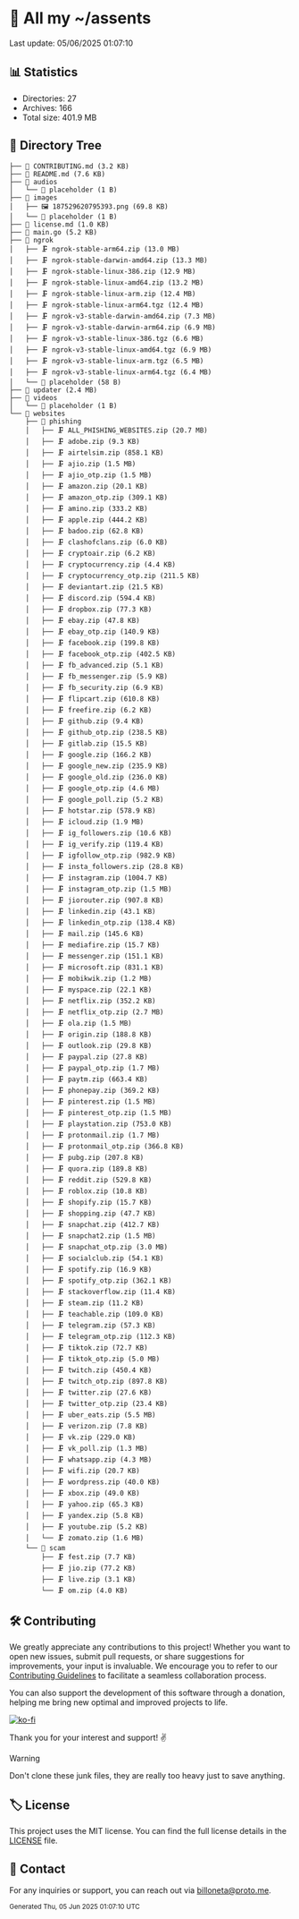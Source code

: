 # 📁 All my ~/assents

Last update: 05/06/2025 01:07:10

## 📊 Statistics
- Directories: 27
- Archives: 166
- Total size: 401.9 MB

## 🌳 Directory Tree
```
├── 📄 CONTRIBUTING.md (3.2 KB)
├── 📄 README.md (7.6 KB)
├── 📂 audios
│   └── 📄 placeholder (1 B)
├── 📂 images
│   ├── 🖼️ 187529620795393.png (69.8 KB)
│   └── 📄 placeholder (1 B)
├── 📄 license.md (1.0 KB)
├── 🐹 main.go (5.2 KB)
├── 📂 ngrok
│   ├── 🗜️ ngrok-stable-arm64.zip (13.0 MB)
│   ├── 🗜️ ngrok-stable-darwin-amd64.zip (13.3 MB)
│   ├── 🗜️ ngrok-stable-linux-386.zip (12.9 MB)
│   ├── 🗜️ ngrok-stable-linux-amd64.zip (13.2 MB)
│   ├── 🗜️ ngrok-stable-linux-arm.zip (12.4 MB)
│   ├── 🗜️ ngrok-stable-linux-arm64.tgz (12.4 MB)
│   ├── 🗜️ ngrok-v3-stable-darwin-amd64.zip (7.3 MB)
│   ├── 🗜️ ngrok-v3-stable-darwin-arm64.zip (6.9 MB)
│   ├── 🗜️ ngrok-v3-stable-linux-386.tgz (6.6 MB)
│   ├── 🗜️ ngrok-v3-stable-linux-amd64.tgz (6.9 MB)
│   ├── 🗜️ ngrok-v3-stable-linux-arm.tgz (6.5 MB)
│   ├── 🗜️ ngrok-v3-stable-linux-arm64.tgz (6.4 MB)
│   └── 📄 placeholder (58 B)
├── 📄 updater (2.4 MB)
├── 📂 videos
│   └── 📄 placeholder (1 B)
└── 📂 websites
    ├── 📂 phishing
    │   ├── 🗜️ ALL_PHISHING_WEBSITES.zip (20.7 MB)
    │   ├── 🗜️ adobe.zip (9.3 KB)
    │   ├── 🗜️ airtelsim.zip (858.1 KB)
    │   ├── 🗜️ ajio.zip (1.5 MB)
    │   ├── 🗜️ ajio_otp.zip (1.5 MB)
    │   ├── 🗜️ amazon.zip (20.1 KB)
    │   ├── 🗜️ amazon_otp.zip (309.1 KB)
    │   ├── 🗜️ amino.zip (333.2 KB)
    │   ├── 🗜️ apple.zip (444.2 KB)
    │   ├── 🗜️ badoo.zip (62.8 KB)
    │   ├── 🗜️ clashofclans.zip (6.0 KB)
    │   ├── 🗜️ cryptoair.zip (6.2 KB)
    │   ├── 🗜️ cryptocurrency.zip (4.4 KB)
    │   ├── 🗜️ cryptocurrency_otp.zip (211.5 KB)
    │   ├── 🗜️ deviantart.zip (21.5 KB)
    │   ├── 🗜️ discord.zip (594.4 KB)
    │   ├── 🗜️ dropbox.zip (77.3 KB)
    │   ├── 🗜️ ebay.zip (47.8 KB)
    │   ├── 🗜️ ebay_otp.zip (140.9 KB)
    │   ├── 🗜️ facebook.zip (199.8 KB)
    │   ├── 🗜️ facebook_otp.zip (402.5 KB)
    │   ├── 🗜️ fb_advanced.zip (5.1 KB)
    │   ├── 🗜️ fb_messenger.zip (5.9 KB)
    │   ├── 🗜️ fb_security.zip (6.9 KB)
    │   ├── 🗜️ flipcart.zip (610.8 KB)
    │   ├── 🗜️ freefire.zip (6.2 KB)
    │   ├── 🗜️ github.zip (9.4 KB)
    │   ├── 🗜️ github_otp.zip (238.5 KB)
    │   ├── 🗜️ gitlab.zip (15.5 KB)
    │   ├── 🗜️ google.zip (166.2 KB)
    │   ├── 🗜️ google_new.zip (235.9 KB)
    │   ├── 🗜️ google_old.zip (236.0 KB)
    │   ├── 🗜️ google_otp.zip (4.6 MB)
    │   ├── 🗜️ google_poll.zip (5.2 KB)
    │   ├── 🗜️ hotstar.zip (578.9 KB)
    │   ├── 🗜️ icloud.zip (1.9 MB)
    │   ├── 🗜️ ig_followers.zip (10.6 KB)
    │   ├── 🗜️ ig_verify.zip (119.4 KB)
    │   ├── 🗜️ igfollow_otp.zip (982.9 KB)
    │   ├── 🗜️ insta_followers.zip (28.8 KB)
    │   ├── 🗜️ instagram.zip (1004.7 KB)
    │   ├── 🗜️ instagram_otp.zip (1.5 MB)
    │   ├── 🗜️ jiorouter.zip (907.8 KB)
    │   ├── 🗜️ linkedin.zip (43.1 KB)
    │   ├── 🗜️ linkedin_otp.zip (138.4 KB)
    │   ├── 🗜️ mail.zip (145.6 KB)
    │   ├── 🗜️ mediafire.zip (15.7 KB)
    │   ├── 🗜️ messenger.zip (151.1 KB)
    │   ├── 🗜️ microsoft.zip (831.1 KB)
    │   ├── 🗜️ mobikwik.zip (1.2 MB)
    │   ├── 🗜️ myspace.zip (22.1 KB)
    │   ├── 🗜️ netflix.zip (352.2 KB)
    │   ├── 🗜️ netflix_otp.zip (2.7 MB)
    │   ├── 🗜️ ola.zip (1.5 MB)
    │   ├── 🗜️ origin.zip (188.8 KB)
    │   ├── 🗜️ outlook.zip (29.8 KB)
    │   ├── 🗜️ paypal.zip (27.8 KB)
    │   ├── 🗜️ paypal_otp.zip (1.7 MB)
    │   ├── 🗜️ paytm.zip (663.4 KB)
    │   ├── 🗜️ phonepay.zip (369.2 KB)
    │   ├── 🗜️ pinterest.zip (1.5 MB)
    │   ├── 🗜️ pinterest_otp.zip (1.5 MB)
    │   ├── 🗜️ playstation.zip (753.0 KB)
    │   ├── 🗜️ protonmail.zip (1.7 MB)
    │   ├── 🗜️ protonmail_otp.zip (366.8 KB)
    │   ├── 🗜️ pubg.zip (207.8 KB)
    │   ├── 🗜️ quora.zip (189.8 KB)
    │   ├── 🗜️ reddit.zip (529.8 KB)
    │   ├── 🗜️ roblox.zip (10.8 KB)
    │   ├── 🗜️ shopify.zip (15.7 KB)
    │   ├── 🗜️ shopping.zip (47.7 KB)
    │   ├── 🗜️ snapchat.zip (412.7 KB)
    │   ├── 🗜️ snapchat2.zip (1.5 MB)
    │   ├── 🗜️ snapchat_otp.zip (3.0 MB)
    │   ├── 🗜️ socialclub.zip (54.1 KB)
    │   ├── 🗜️ spotify.zip (16.9 KB)
    │   ├── 🗜️ spotify_otp.zip (362.1 KB)
    │   ├── 🗜️ stackoverflow.zip (11.4 KB)
    │   ├── 🗜️ steam.zip (11.2 KB)
    │   ├── 🗜️ teachable.zip (109.0 KB)
    │   ├── 🗜️ telegram.zip (57.3 KB)
    │   ├── 🗜️ telegram_otp.zip (112.3 KB)
    │   ├── 🗜️ tiktok.zip (72.7 KB)
    │   ├── 🗜️ tiktok_otp.zip (5.0 MB)
    │   ├── 🗜️ twitch.zip (450.4 KB)
    │   ├── 🗜️ twitch_otp.zip (897.8 KB)
    │   ├── 🗜️ twitter.zip (27.6 KB)
    │   ├── 🗜️ twitter_otp.zip (23.4 KB)
    │   ├── 🗜️ uber_eats.zip (5.5 MB)
    │   ├── 🗜️ verizon.zip (7.8 KB)
    │   ├── 🗜️ vk.zip (229.0 KB)
    │   ├── 🗜️ vk_poll.zip (1.3 MB)
    │   ├── 🗜️ whatsapp.zip (4.3 MB)
    │   ├── 🗜️ wifi.zip (20.7 KB)
    │   ├── 🗜️ wordpress.zip (40.0 KB)
    │   ├── 🗜️ xbox.zip (49.0 KB)
    │   ├── 🗜️ yahoo.zip (65.3 KB)
    │   ├── 🗜️ yandex.zip (5.8 KB)
    │   ├── 🗜️ youtube.zip (5.2 KB)
    │   └── 🗜️ zomato.zip (1.6 MB)
    └── 📂 scam
        ├── 🗜️ fest.zip (7.7 KB)
        ├── 🗜️ jio.zip (77.2 KB)
        ├── 🗜️ live.zip (3.1 KB)
        └── 🗜️ om.zip (4.0 KB)

```

## 🛠 Contributing

We greatly appreciate any contributions to this project! Whether you want to open new issues, submit pull requests, or share suggestions for improvements, your input is invaluable. We encourage you to refer to our [Contributing Guidelines](CONTRIBUTING.md) to facilitate a seamless collaboration process.

You can also support the development of this software through a donation, helping me bring new optimal and improved projects to life.

[![ko-fi](https://ko-fi.com/img/githubbutton_sm.svg)](https://ko-fi.com/A0A11481X5)

Thank you for your interest and support! ✌️

> [!WARNING]
> Don't clone these junk files, they are really too heavy just to save anything.

## 🏷 License

This project uses the MIT license. You can find the full license details in the [LICENSE](license.md) file.

## 📱 Contact

For any inquiries or support, you can reach out via [billoneta@proto.me](mailto:billoneta@proto.me).

<sub>Generated Thu, 05 Jun 2025 01:07:10 UTC</sub>
